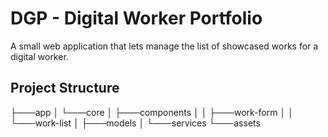 # DGP - Digital Worker Portfolio

A small web application that lets manage the list of showcased works for a digital worker.

## Project Structure

├───app
│   └───core
│       ├───components
│       │   ├───work-form
│       │   └───work-list
│       ├───models
│       └───services
└───assets
